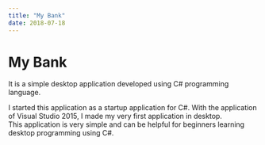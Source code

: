 ```yaml
---
title: "My Bank"
date: 2018-07-18
---
```


# My Bank
It is a simple desktop application developed using C# programming language.

I started this application as a startup application for C#. With the application of Visual Studio 2015, I made my very first application in desktop.\
This application is very simple and can be helpful for beginners learning desktop programming using C#.
